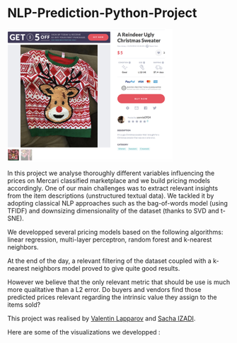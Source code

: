 # NLP-Prediction-Python-Project

<img src="/Img/item_example.png" height = "300">

In this project we analyse thoroughly different variables influencing the prices on Mercari classified marketplace and we build pricing models accordingly. One of our main challenges was to extract relevant insights from the item descriptions (unstructured textual data). We tackled it by adopting classical NLP approaches such as the bag-of-words model (using TFIDF) and downsizing dimensionality of the dataset (thanks to SVD and t-SNE).

We developped several pricing models based on the following algorithms: linear regression, multi-layer perceptron, random forest and k-nearest neighbors.

At the end of the day, a relevant filtering of the dataset coupled with a k-nearest neighbors model proved to give quite good results. 

However we believe that the only relevant metric that should be use is much more qualitative than a L2 error. Do buyers and vendors find those predicted prices relevant regarding the intrinsic value they assign to the items sold?


This project was realised by [Valentin Lapparov](https://github.com/vlapparov) and [Sacha IZADI](https://www.linkedin.com/in/sacha-izadi/).


Here are some of the visualizations we developped :



